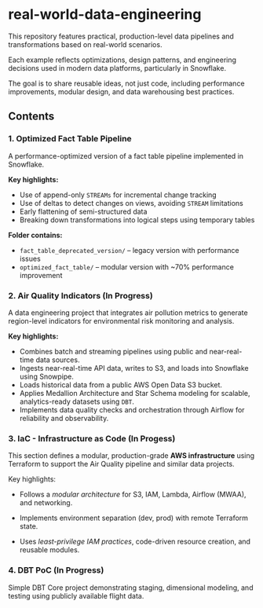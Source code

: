# real-world-data-engineering

This repository features practical, production-level data pipelines and transformations based on real-world scenarios.  

Each example reflects optimizations, design patterns, and engineering decisions used in modern data platforms, particularly in Snowflake.

The goal is to share reusable ideas, not just code, including performance improvements, modular design, and data warehousing best practices.

## Contents

### 1. Optimized Fact Table Pipeline
A performance-optimized version of a fact table pipeline implemented in Snowflake.

**Key highlights:**
- Use of append-only `STREAMs` for incremental change tracking
- Use of deltas to detect changes on views, avoiding `STREAM` limitations
- Early flattening of semi-structured data
- Breaking down transformations into logical steps using temporary tables

**Folder contains:**
- `fact_table_deprecated_version/` – legacy version with performance issues
- `optimized_fact_table/` – modular version with ~70% performance improvement

### 2. Air Quality Indicators (In Progress)
A data engineering project that integrates air pollution metrics to generate region-level indicators for environmental risk monitoring and analysis.

**Key highlights:**
- Combines batch and streaming pipelines using public and near-real-time data sources.
- Ingests near-real-time API data, writes to S3, and loads into Snowflake using Snowpipe.
- Loads historical data from a public AWS Open Data S3 bucket.
- Applies Medallion Architecture and Star Schema modeling for scalable, analytics-ready datasets using `DBT`.
- Implements data quality checks and orchestration through Airflow for reliability and observability.

### 3. IaC - Infrastructure as Code (In Progess)
This section defines a modular, production-grade **AWS infrastructure** using Terraform to support the Air Quality pipeline and similar data projects.

Key highlights:

- Follows a *modular architecture* for S3, IAM, Lambda, Airflow (MWAA), and networking.

- Implements environment separation (dev, prod) with remote Terraform state.

- Uses *least-privilege IAM practices*, code-driven resource creation, and reusable modules.

### 4. DBT PoC (In Progress)
Simple DBT Core project demonstrating staging, dimensional modeling, and testing using publicly available flight data.